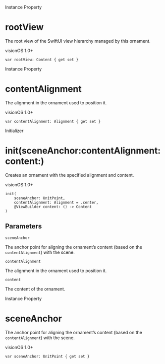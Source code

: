 Instance Property

# rootView

The root view of the SwiftUI view hierarchy managed by this ornament.

visionOS 1.0+

    
    
    var rootView: Content { get set }

Instance Property

# contentAlignment

The alignment in the ornament used to position it.

visionOS 1.0+

    
    
    var contentAlignment: Alignment { get set }

Initializer

# init(sceneAnchor:contentAlignment:content:)

Creates an ornament with the specified alignment and content.

visionOS 1.0+

    
    
    init(
        sceneAnchor: UnitPoint,
        contentAlignment: Alignment = .center,
        @ViewBuilder content: () -> Content
    )

##  Parameters

`sceneAnchor`

    

The anchor point for aligning the ornament’s content (based on the
`contentAlignment`) with the scene.

`contentAlignment`

    

The alignment in the ornament used to position it.

`content`

    

The content of the ornament.

Instance Property

# sceneAnchor

The anchor point for aligning the ornament’s content (based on the
`contentAlignment`) with the scene.

visionOS 1.0+

    
    
    var sceneAnchor: UnitPoint { get set }

